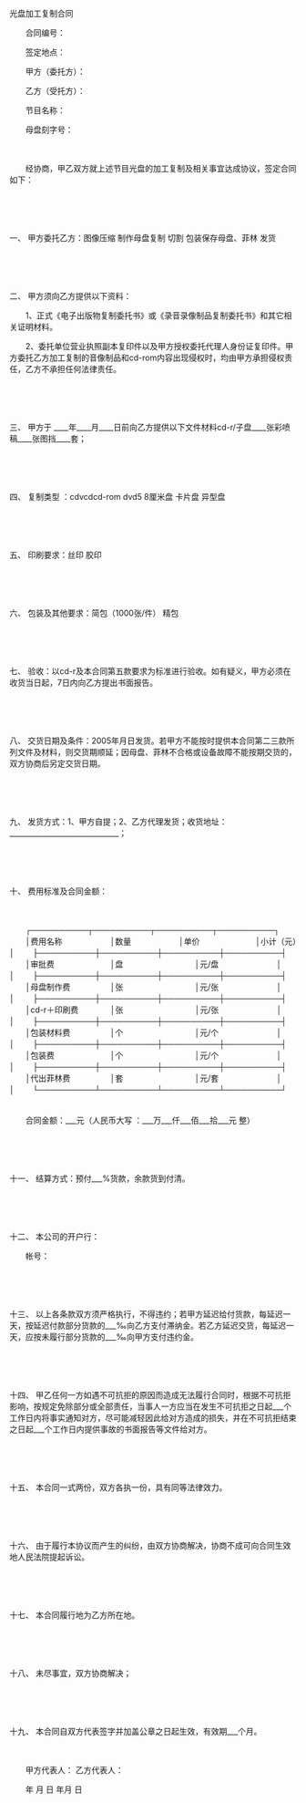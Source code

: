 



光盘加工复制合同



 

　　合同编号：

　　签定地点：

　　甲方（委托方）：

　　乙方（受托方）：

　　节目名称：

　　母盘刻字号：

　　

　　经协商，甲乙双方就上述节目光盘的加工复制及相关事宜达成协议，签定合同如下：

　　

　　

一、
甲方委托乙方：图像压缩 制作母盘复制 切割 包装保存母盘、菲林 发货

　　

　　

二、
 甲方须向乙方提供以下资料：

　　1、正式《电子出版物复制委托书》或《录音录像制品复制委托书》和其它相关证明材料。

　　2、委托单位营业执照副本复印件以及甲方授权委托代理人身份证复印件。甲方委托乙方加工复制的音像制品和cd-rom内容出现侵权时，均由甲方承担侵权责任，乙方不承担任何法律责任。

　　

　　

三、
甲方于 ____年____月____日前向乙方提供以下文件材料cd-r/子盘____张彩喷稿____张图挡____套；

　　

　　

四、
复制类型 ：cdvcdcd-rom dvd5 8厘米盘 卡片盘 异型盘

　　

　　

五、
印刷要求：丝印 胶印

　　

　　

六、
包装及其他要求：简包（1000张/件） 精包

　　

　　

七、
验收：以cd-r及本合同第五款要求为标准进行验收。如有疑义，甲方必须在收货当日起，7日内向乙方提出书面报告。

　　

　　

八、
交货日期及条件：2005年月日发货。若甲方不能按时提供本合同第二三款所列文件及材料，则交货期顺延；因母盘、菲林不合格或设备故障不能按期交货的，双方协商后另定交货日期。

　　

　　

九、
发货方式：1、甲方自提；2、乙方代理发货；收货地址：______________________________；

　　

　　

十、
费用标准及合同金额：

　　


　　┌──────────┬──────────┬──────────┬──────────┐
　　│费用名称　　　　　　│数量　　　　　　│单价　　　　　　　│小计（元）　　　　│
　　├──────────┼──────────┼──────────┼──────────┤
　　│审批费　　　　　　　│盘　　　　　　　　　│元/盘　　　　　　　 │　　　　　　　　　　│
　　├──────────┼──────────┼──────────┼──────────┤
　　│母盘制作费　　　　　│张　　　　　　　　　│元/张　　　　　　　 │　　　　　　　　　　│
　　├──────────┼──────────┼──────────┼──────────┤
　　│cd-r＋印刷费　　　　│张　　　　　　　　　│元/张　　　　　　　 │　　　　　　　　　　│
　　├──────────┼──────────┼──────────┼──────────┤
　　│包装材料费　　　　　│个　　　　　　　　　│元/个　　　　　　　 │　　　　　　　　　　│
　　├──────────┼──────────┼──────────┼──────────┤
　　│包装费　　　　　　　│个　　　　　　　　　│元/个　　　　　　　 │　　　　　　　　　　│
　　├──────────┼──────────┼──────────┼──────────┤
　　│代出菲林费　　　　　│套　　　　　　　　　│元/套　　　　　　　 │　　　　　　　　　　│
　　└──────────┴──────────┴──────────┴──────────┘
　　


　　合同金额：___元（人民币大写 ：___万___仟___佰___拾___元 整）

　　

　　

十一、
结算方式：预付___%货款，余款货到付清。

　　

　　

十二、
本公司的开户行：

　　帐号：

　　

　　

十三、
以上各条款双方须严格执行，不得违约；若甲方延迟给付货款，每延迟一天，按延迟付款部分货款的___‰向乙方支付滞纳金。若乙方延迟交货，每延迟一天，应按未履行部分货款的___‰向甲方支付违约金。

　　

　　

十四、
甲乙任何一方如遇不可抗拒的原因而造成无法履行合同时，根据不可抗拒影响，按规定免除部分或全部责任，当事人一方应当在发生不可抗拒之日起___个工作日内将事实通知对方，尽可能减轻因此给对方造成的损失，并在不可抗拒结束之日起___个工作日内提供事故的书面报告等文件给对方。

　　

　　

十五、
本合同一式两份，双方各执一份，具有同等法律效力。

　　

　　

十六、
由于履行本协议而产生的纠纷，由双方协商解决，协商不成可向合同生效地人民法院提起诉讼。

　　

　　

十七、
本合同履行地为乙方所在地。

　　

　　

十八、
未尽事宜，双方协商解决；

　　

　　

十九、
本合同自双方代表签字并加盖公章之日起生效，有效期___个月。　　

　　

　　甲方代表人： 乙方代表人：

　　年 月 日 年月 日